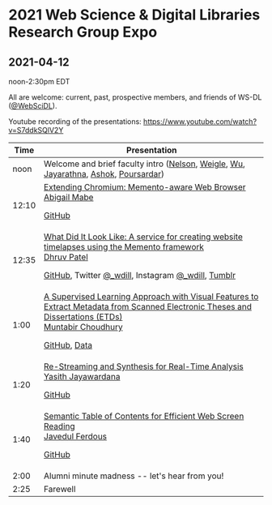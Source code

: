 # 2021 Web Science &amp; Digital Libraries Research Group Expo
## 2021-04-12

noon-2:30pm EDT

All are welcome: current, past, prospective members, and friends of WS-DL ([@WebSciDL](https://twitter.com/WebSciDL)).

Youtube recording of the presentations: https://www.youtube.com/watch?v=S7ddkSQlV2Y

| Time  | Presentation |
| --- | --- |
| noon  | Welcome and brief faculty intro ([Nelson](https://twitter.com/phonedude_mln), [Weigle](https://twitter.com/weiglemc), [Wu](https://twitter.com/fanchyna), [Jayarathna](https://twitter.com/openmaze), [Ashok](https://twitter.com/VikasGAshok1), [Poursardar](https://twitter.com/Faryane))  |
| 12:10  | [Extending Chromium: Memento-aware Web Browser](https://docs.google.com/presentation/d/1YAQl_1sPH25ZdAiEPhE5cqj8zMomLBKDQWzPS5Avw5s/edit) <br>[Abigail Mabe](https://twitter.com/abigail_mabe) <p> [GitHub](https://github.com/oduwsdl/Memento-aware-Browser) |
| 12:35 | [What Did It Look Like: A service for creating website timelapses using the Memento framework](https://docs.google.com/presentation/d/1xoSkL_lYivGuPrDyoYIkViUCF2Qa0F520U4uDmxc9Z4/edit) <br> [Dhruv Patel](https://twitter.com/dhruv_282) <p> [GitHub](https://github.com/oduwsdl/wdill/), Twitter [@_wdill](https://twitter.com/_wdill), Instagram [@_wdill](https://www.instagram.com/_wdill/), [Tumblr](https://whatdiditlooklike.mementoweb.org/) |
| 1:00 | [A Supervised Learning Approach with Visual Features to Extract Metadata from Scanned Electronic Theses and Dissertations (ETDs)](https://docs.google.com/presentation/d/15WnVNLgtGiipEsaYhD_ICy4fe4D1YkYmuY4yj4LQ8zk/edit) <br> [Muntabir Choudhury](https://twitter.com/TasinChoudhury) <p> [GitHub](https://github.com/lamps-lab/ETDMiner/tree/master/etd_crf), [Data](https://drive.google.com/drive/folders/1y6cADt2JJvNA10wnmlGBeMBJJrrBo6RV) |
| 1:20 | [Re-Streaming and Synthesis for Real-Time Analysis](https://docs.google.com/presentation/d/1Wsl1wp0dlaW3qrbVTn1NF2DBS2OBeSJHeftO34Ahejk/edit) <br> [Yasith Jayawardana](https://twitter.com/yasithmilinda) <p> [GitHub](https://github.com/nirdslab/streaminghub-dfs) |
| 1:40 | [Semantic Table of Contents for Efficient Web Screen Reading](https://docs.google.com/presentation/d/1_lpKj1tgGR1vHUu7OZzZpXud1SfVpYJKH67K-2Yr_tA/edit) <br> [Javedul Ferdous](https://twitter.com/jaf_ferdous) <p> [GitHub](https://github.com/javedulferdous/sTag) |
| 2:00 | Alumni minute madness -- let's hear from you! |
| 2:25 | Farewell | 







